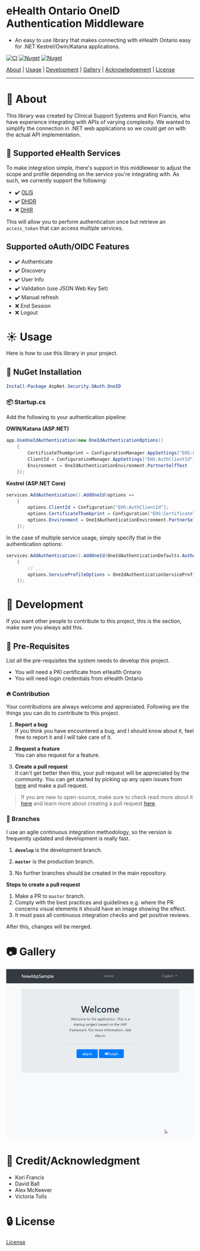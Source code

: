 ﻿# eHealth Ontario OneID Authentication Middleware

- An easy to use library that makes connecting with eHealth Ontario easy for .NET Kestrel/Owin/Katana applications.

 [![CI](https://github.com/Clinical-Support-Systems/oneid-oauth-middleware/actions/workflows/main.yml/badge.svg?branch=master)](https://github.com/Clinical-Support-Systems/oneid-oauth-middleware/actions/workflows/main.yml) [![Nuget](https://img.shields.io/nuget/v/AspNet.Security.OAuth.OneID)](https://www.nuget.org/packages/AspNet.Security.OAuth.OneID) [![Nuget](https://img.shields.io/nuget/dt/AspNet.Security.OAuth.OneID)](#)

[About](#beginner-about) | [Usage](#sunny-usage) | [Development](#wrench-development) | [Gallery](#camera-gallery) | [Acknowledgement](#star2-creditacknowledgment) | [License](#lock-license)

---

# :beginner: About
This library was created by Clinical Support Systems and Kori Francis, who have experience integrating with APIs of varying complexity. We wanted to simplify the connection in .NET web applications so we could get on with the actual API implementation.

## :tada: Supported eHealth Services

To make integration simple, there's support in this middlewear to adjust the scope and profile depending on the service you're integrating with. As such, we currently support the following:

- :heavy_check_mark: [OLIS](https://ehealthontario.on.ca/en/standards/ontario-laboratories-information-system-standard)
- :heavy_check_mark: [DHDR](https://ehealthontario.on.ca/en/standards/digital-health-drug-repository-specification-fhir)
- :x: [DHIR](https://ehealthontario.on.ca/en/standards/digital-health-immunization-repository-consumer-access-specification-fhir)

This will allow you to perform authentication once but retrieve an `access_token` that can access multiple services.

## Supported oAuth/OIDC Features

- :heavy_check_mark: Authenticate    
- :heavy_check_mark: Discovery   
- :heavy_check_mark: User Info   
- :heavy_check_mark: Validation (use JSON Web Key Set)
- :heavy_check_mark: Manual refresh
- :x: End Session
- :x: Logout

# :sunny: Usage
Here is how to use this library in your project.

##  :electric_plug: NuGet Installation

```powershell
Install-Package AspNet.Security.OAuth.OneID
```

###  :package: Startup.cs

Add the following to your authentication pipeline:

**OWIN/Katana (ASP.NET)**
```c#
app.UseOneIdAuthentication(new OneIdAuthenticationOptions()
    {
        CertificateThumbprint = ConfigurationManager.AppSettings["EHS:CertificateThumbprint"],
        ClientId = ConfigurationManager.AppSettings["EHS:AuthClientId"],
        Environment = OneIdAuthenticationEnvironment.PartnerSelfTest
    });
```

**Kestrel (ASP.NET Core)**
```c#
services.AddAuthentication().AddOneId(options =>
    {
        options.ClientId = Configuration["EHS:AuthClientId"];
        options.CertificateThumbprint = Configuration["EHS:CertificateThumbprint"];
        options.Environment = OneIdAuthenticationEnvironment.PartnerSelfTest;
    });
```

In the case of multiple service usage, simply specify that in the authentication options:
```c#
services.AddAuthentication().AddOneId(OneIdAuthenticationDefaults.AuthenticationScheme, (OneIdAuthenticationOptions options) =>
    {
        // ...
        options.ServiceProfileOptions = OneIdAuthenticationServiceProfiles.OLIS | OneIdAuthenticationServiceProfiles.DHDR;
    });
```

#  :wrench: Development
If you want other people to contribute to this project, this is the section, make sure you always add this.

## :notebook: Pre-Requisites

List all the pre-requisites the system needs to develop this project.

- You will need a PKI certificate from eHealth Ontario
- You will need login credentials from eHealth Ontario

 ###  :fire: Contribution

 Your contributions are always welcome and appreciated. Following are the things you can do to contribute to this project.

 1. **Report a bug** <br>
 If you think you have encountered a bug, and I should know about it, feel free to report it and I will take care of it.

 2. **Request a feature** <br>
 You can also request for a feature.

 3. **Create a pull request** <br>
 It can't get better then this, your pull request will be appreciated by the community. You can get started by picking up any open issues from [here](https://github.com/Clinical-Support-Systems/oneid-oauth-middleware/issues) and make a pull request.

 > If you are new to open-source, make sure to check read more about it [here](https://www.digitalocean.com/community/tutorial_series/an-introduction-to-open-source) and learn more about creating a pull request [here](https://www.digitalocean.com/community/tutorials/how-to-create-a-pull-request-on-github).


 ### :cactus: Branches

 I use an agile continuous integration methodology, so the version is frequently updated and development is really fast.

1. **`develop`** is the development branch.

2. **`master`** is the production branch.

4. No further branches should be created in the main repository.

**Steps to create a pull request**

1. Make a PR to `master` branch.
2. Comply with the best practices and guidelines e.g. where the PR concerns visual elements it should have an image showing the effect.
3. It must pass all continuous integration checks and get positive reviews.

After this, changes will be merged.

#  :camera: Gallery

![OneId Authentication](https://raw.githubusercontent.com/Clinical-Support-Systems/oneid-oauth-middleware/master/oneid.gif)

# :star2: Credit/Acknowledgment
 * Kori Francis
 * David Ball
 * Alex McKeever
 * Victoria Tolls

#  :lock: License

[License](https://raw.githubusercontent.com/Clinical-Support-Systems/oneid-oauth-middleware/master/LICENSE)